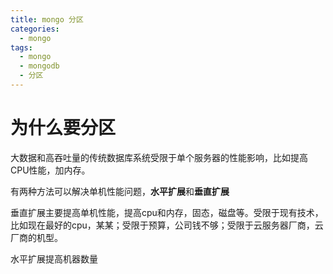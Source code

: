 ```yaml
---
title: mongo 分区
categories:
  - mongo
tags:
  - mongo
  - mongodb
  - 分区
---
```


# 为什么要分区
大数据和高吞吐量的传统数据库系统受限于单个服务器的性能影响，比如提高CPU性能，加内存。

有两种方法可以解决单机性能问题，**水平扩展**和**垂直扩展**

垂直扩展主要提高单机性能，提高cpu和内存，固态，磁盘等。受限于现有技术，比如现在最好的cpu，某某；受限于预算，公司钱不够；受限于云服务器厂商，云厂商的机型。

水平扩展提高机器数量